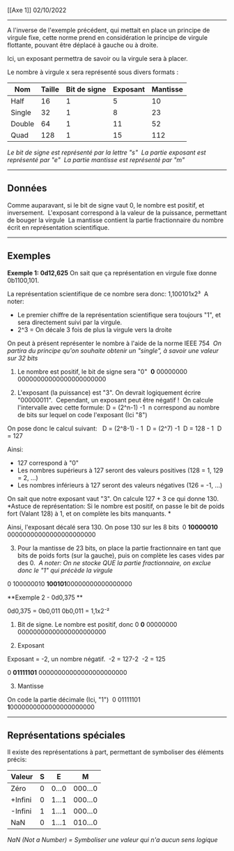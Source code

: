 [[Axe 1]]
02/10/2022
****

A l'inverse de l'exemple précédent, qui mettait en place un principe de virgule fixe, cette norme prend en considération le principe de virgule flottante, pouvant être déplacé à gauche ou à droite. 

Ici, un exposant permettra de savoir ou la virgule sera à placer. 

Le nombre à virgule x sera représenté sous divers formats :

| Nom    | Taille | Bit de signe | Exposant | Mantisse |
| ------ | ------ | ------------ | -------- | -------- |
| Half   | 16     | 1            | 5        | 10       |
| Single | 32     | 1            | 8        | 23       |
| Double | 64     | 1            | 11       | 52       |
| Quad   | 128    | 1            | 15       | 112      |

*Le bit de signe est représenté par la lettre "s" 
La partie exposant est représenté par "e" 
La partie mantisse est représenté par "m"*


****
## Données

Comme auparavant, si le bit de signe vaut 0, le nombre est positif, et inversement. 
L'exposant correspond à la valeur de la puissance, permettant de bouger la virgule 
La mantisse contient la partie fractionnaire du nombre écrit en représentation scientifique.


****
## Exemples

**Exemple 1: 0d12,625**
On sait que ça représentation en virgule fixe donne 0b1100,101. 

La représentation scientifique de ce nombre sera donc: 1,100101x2³ 
A noter:  
- Le premier chiffre de la représentation scientifique sera toujours "1", et sera directement suivi par la virgule. 
- 2^3 = On décale 3 fois de plus la virgule vers la droite 


On peut à présent représenter le nombre à l'aide de la norme IEEE 754 
	*On partira du principe qu'on souhaite obtenir un "single", à savoir une valeur sur 32 bits* 

1. Le nombre est positif, le bit de signe sera "0" 
**0** 00000000 00000000000000000000000 


2. L'exposant (la puissance) est "3". On devrait logiquement écrire "00000011".  Cependant, un exposant peut être négatif ! 
	On calcule l'intervalle avec cette formule: D = (2^n-1) -1 
	n correspond au nombre de bits sur lequel on code l'exposant (Ici "8") 

On pose donc le calcul suivant:  
D = (2^8-1) - 1 
D = (2^7) -1 
D = 128 - 1 
D = 127 

Ainsi:  
- 127 correspond à "0" 
- Les nombres supérieurs à 127 seront des valeurs positives (128 = 1, 129 = 2, …) 
- Les nombres inférieurs à 127 seront des valeurs négatives (126 = -1, …) 


On sait que notre exposant vaut "3". On calcule 127 + 3 ce qui donne 130.
	*Astuce de représentation: Si le nombre est positif, on passe le bit de poids fort (Valant 128) à 1, et on complète les bits manquants. *


Ainsi, l'exposant décalé sera 130. On pose 130 sur les 8 bits 
0 **10000010** 00000000000000000000000 


3. Pour la mantisse de 23 bits, on place la partie fractionnaire en tant que bits de poids forts (sur la gauche), puis on complète les cases vides par des 0. 
	*A noter: On ne stocke QUE la partie fractionnaire, on exclue donc le "1" qui précède la virgule*

0 100000010 **100101**00000000000000000 


**Exemple 2 - 0d0,375 **

0d0,375 = 0b0,011
0b0,011 = 1,1x2⁻² 

1. Bit de signe. Le nombre est positif, donc 0
**0** 00000000 00000000000000000000000 


2. Exposant 

Exposant = -2, un nombre négatif. 
-2 = 127-2 
-2 = 125 

0 **01111101** 00000000000000000000000 


3. Mantisse 

On code la partie décimale (Ici, "1") 
0 01111101 **1**0000000000000000000000


****
## Représentations spéciales

Il existe des représentations à part, permettant de symboliser des éléments précis: 

| Valeur  | S   | E   | M     |
| ------- | --- | --- | ----- |
| Zéro    | 0   | 0…0 | 000…0 |
| +Infini | 0   | 1…1 | 000…0 |
| -Infini | 1   | 1…1 | 000…0 |
| NaN     | 0   | 1…1 | 010…0 |
*NaN (Not a Number) = Symboliser une valeur qui n'a aucun sens logique*
